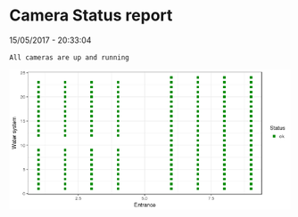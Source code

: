 Camera Status report
================
15/05/2017 - 20:33:04

    All cameras are up and running

![](camreport_files/figure-markdown_github/unnamed-chunk-2-1.png)
